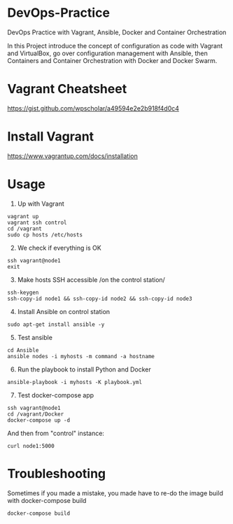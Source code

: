 # DevOps-Practice
DevOps Practice with Vagrant, Ansible, Docker and Container Orchestration

In this Project introduce the concept of configuration as code with Vagrant and VirtualBox, go over configuration management with Ansible, then Containers and Container Orchestration with Docker and Docker Swarm.

# Vagrant Cheatsheet
https://gist.github.com/wpscholar/a49594e2e2b918f4d0c4

# Install Vagrant
https://www.vagrantup.com/docs/installation

# Usage
1. Up with Vagrant
```
vagrant up
vagrant ssh control
cd /vagrant
sudo cp hosts /etc/hosts
```
2. We check if everything is OK
```
ssh vagrant@node1
exit
```
3. Make hosts SSH accessible /on the control station/
```
ssh-keygen
ssh-copy-id node1 && ssh-copy-id node2 && ssh-copy-id node3
```
4. Install Ansible on control station
```
sudo apt-get install ansible -y
```
5. Test ansible
```
cd Ansible
ansible nodes -i myhosts -m command -a hostname
```
6. Run the playbook to install Python and Docker
```
ansible-playbook -i myhosts -K playbook.yml
```
7. Test docker-compose app
```
ssh vagrant@node1
cd /vagrant/Docker
docker-compose up -d
```
And then from "control" instance:
```
curl node1:5000
```
# Troubleshooting
Sometimes if you made a mistake, you made have to re-do the image build with docker-compose build
```
docker-compose build
```




